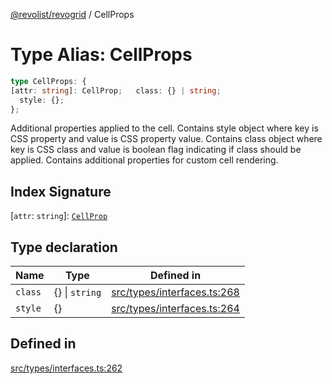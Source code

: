 [@revolist/revogrid](README.md) / CellProps

# Type Alias: CellProps

```ts
type CellProps: {
[attr: string]: CellProp;   class: {} | string;
  style: {};
};
```

Additional properties applied to the cell.
Contains style object where key is CSS property and value is CSS property value.
Contains class object where key is CSS class and value is boolean flag indicating if class should be applied.
Contains additional properties for custom cell rendering.

## Index Signature

 \[`attr`: `string`\]: [`CellProp`](TypeAlias.CellProp.md)

## Type declaration

| Name | Type | Defined in |
| ------ | ------ | ------ |
| `class` | \{\} \| `string` | [src/types/interfaces.ts:268](https://github.com/revolist/revogrid/blob/6957d67da887b25ac544cadb80669dc782e7d7d6/src/types/interfaces.ts#L268) |
| `style` | \{\} | [src/types/interfaces.ts:264](https://github.com/revolist/revogrid/blob/6957d67da887b25ac544cadb80669dc782e7d7d6/src/types/interfaces.ts#L264) |

## Defined in

[src/types/interfaces.ts:262](https://github.com/revolist/revogrid/blob/6957d67da887b25ac544cadb80669dc782e7d7d6/src/types/interfaces.ts#L262)
